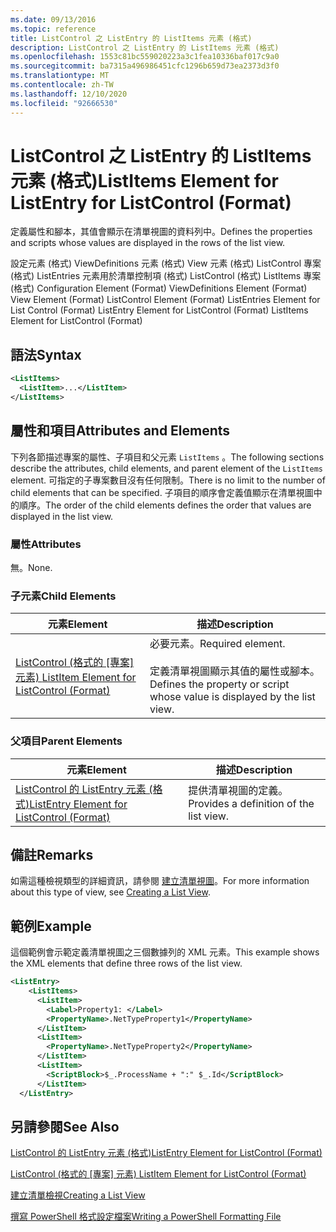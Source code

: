 ```yaml
---
ms.date: 09/13/2016
ms.topic: reference
title: ListControl 之 ListEntry 的 ListItems 元素 (格式)
description: ListControl 之 ListEntry 的 ListItems 元素 (格式)
ms.openlocfilehash: 1553c81bc559020223a3c1fea10336baf017c9a0
ms.sourcegitcommit: ba7315a496986451cfc1296b659d73ea2373d3f0
ms.translationtype: MT
ms.contentlocale: zh-TW
ms.lasthandoff: 12/10/2020
ms.locfileid: "92666530"
---
```

# <a name="listitems-element-for-listentry-for-listcontrol-format"></a><span data-ttu-id="0b67e-103">ListControl 之 ListEntry 的 ListItems 元素 (格式)</span><span class="sxs-lookup"><span data-stu-id="0b67e-103">ListItems Element for ListEntry for ListControl (Format)</span></span>

<span data-ttu-id="0b67e-104">定義屬性和腳本，其值會顯示在清單視圖的資料列中。</span><span class="sxs-lookup"><span data-stu-id="0b67e-104">Defines the properties and scripts whose values are displayed in the rows of the list view.</span></span>

<span data-ttu-id="0b67e-105">設定元素 (格式) ViewDefinitions 元素 (格式) View 元素 (格式) ListControl 專案 (格式) ListEntries 元素用於清單控制項 (格式) ListControl (格式) ListItems 專案 (格式) </span><span class="sxs-lookup"><span data-stu-id="0b67e-105">Configuration Element (Format) ViewDefinitions Element (Format) View Element (Format) ListControl Element (Format) ListEntries Element for List Control (Format) ListEntry Element for ListControl (Format) ListItems Element for ListControl (Format)</span></span>

## <a name="syntax"></a><span data-ttu-id="0b67e-106">語法</span><span class="sxs-lookup"><span data-stu-id="0b67e-106">Syntax</span></span>

```xml
<ListItems>
  <ListItem>...</ListItem>
</ListItems>
```

## <a name="attributes-and-elements"></a><span data-ttu-id="0b67e-107">屬性和項目</span><span class="sxs-lookup"><span data-stu-id="0b67e-107">Attributes and Elements</span></span>

<span data-ttu-id="0b67e-108">下列各節描述專案的屬性、子項目和父元素 `ListItems` 。</span><span class="sxs-lookup"><span data-stu-id="0b67e-108">The following sections describe the attributes, child elements, and parent element of the `ListItems` element.</span></span> <span data-ttu-id="0b67e-109">可指定的子專案數目沒有任何限制。</span><span class="sxs-lookup"><span data-stu-id="0b67e-109">There is no limit to the number of child elements that can be specified.</span></span> <span data-ttu-id="0b67e-110">子項目的順序會定義值顯示在清單視圖中的順序。</span><span class="sxs-lookup"><span data-stu-id="0b67e-110">The order of the child elements defines the order that values are displayed in the list view.</span></span>

### <a name="attributes"></a><span data-ttu-id="0b67e-111">屬性</span><span class="sxs-lookup"><span data-stu-id="0b67e-111">Attributes</span></span>

<span data-ttu-id="0b67e-112">無。</span><span class="sxs-lookup"><span data-stu-id="0b67e-112">None.</span></span>

### <a name="child-elements"></a><span data-ttu-id="0b67e-113">子元素</span><span class="sxs-lookup"><span data-stu-id="0b67e-113">Child Elements</span></span>

|<span data-ttu-id="0b67e-114">元素</span><span class="sxs-lookup"><span data-stu-id="0b67e-114">Element</span></span>|<span data-ttu-id="0b67e-115">描述</span><span class="sxs-lookup"><span data-stu-id="0b67e-115">Description</span></span>|
|-------------|-----------------|
|<span data-ttu-id="0b67e-116">[ListControl (格式的 [專案] 元素) ](./listitem-element-for-listitems-for-listcontrol-format.md)</span><span class="sxs-lookup"><span data-stu-id="0b67e-116">[ListItem Element for ListControl (Format)](./listitem-element-for-listitems-for-listcontrol-format.md)</span></span>|<span data-ttu-id="0b67e-117">必要元素。</span><span class="sxs-lookup"><span data-stu-id="0b67e-117">Required element.</span></span><br /><br /> <span data-ttu-id="0b67e-118">定義清單視圖顯示其值的屬性或腳本。</span><span class="sxs-lookup"><span data-stu-id="0b67e-118">Defines the property or script whose value is displayed by the list view.</span></span>|

### <a name="parent-elements"></a><span data-ttu-id="0b67e-119">父項目</span><span class="sxs-lookup"><span data-stu-id="0b67e-119">Parent Elements</span></span>

|<span data-ttu-id="0b67e-120">元素</span><span class="sxs-lookup"><span data-stu-id="0b67e-120">Element</span></span>|<span data-ttu-id="0b67e-121">描述</span><span class="sxs-lookup"><span data-stu-id="0b67e-121">Description</span></span>|
|-------------|-----------------|
|[<span data-ttu-id="0b67e-122">ListControl 的 ListEntry 元素 (格式)</span><span class="sxs-lookup"><span data-stu-id="0b67e-122">ListEntry Element for ListControl (Format)</span></span>](./listentry-element-for-listcontrol-format.md)|<span data-ttu-id="0b67e-123">提供清單視圖的定義。</span><span class="sxs-lookup"><span data-stu-id="0b67e-123">Provides a definition of the list view.</span></span>|

## <a name="remarks"></a><span data-ttu-id="0b67e-124">備註</span><span class="sxs-lookup"><span data-stu-id="0b67e-124">Remarks</span></span>

<span data-ttu-id="0b67e-125">如需這種檢視類型的詳細資訊，請參閱 [建立清單視圖](./creating-a-list-view.md)。</span><span class="sxs-lookup"><span data-stu-id="0b67e-125">For more information about this type of view, see [Creating a List View](./creating-a-list-view.md).</span></span>

## <a name="example"></a><span data-ttu-id="0b67e-126">範例</span><span class="sxs-lookup"><span data-stu-id="0b67e-126">Example</span></span>

<span data-ttu-id="0b67e-127">這個範例會示範定義清單視圖之三個數據列的 XML 元素。</span><span class="sxs-lookup"><span data-stu-id="0b67e-127">This example shows the XML elements that define three rows of the list view.</span></span>

```xml
<ListEntry>
    <ListItems>
      <ListItem>
        <Label>Property1: </Label>
        <PropertyName>.NetTypeProperty1</PropertyName>
      </ListItem>
      <ListItem>
        <PropertyName>.NetTypeProperty2</PropertyName>
      </ListItem>
      <ListItem>
        <ScriptBlock>$_.ProcessName + ":" $_.Id</ScriptBlock>
      </ListItem>
  </ListEntry>
```

## <a name="see-also"></a><span data-ttu-id="0b67e-128">另請參閱</span><span class="sxs-lookup"><span data-stu-id="0b67e-128">See Also</span></span>

[<span data-ttu-id="0b67e-129">ListControl 的 ListEntry 元素 (格式)</span><span class="sxs-lookup"><span data-stu-id="0b67e-129">ListEntry Element for ListControl (Format)</span></span>](./listentry-element-for-listcontrol-format.md)

<span data-ttu-id="0b67e-130">[ListControl (格式的 [專案] 元素) ](./listitem-element-for-listitems-for-listcontrol-format.md)</span><span class="sxs-lookup"><span data-stu-id="0b67e-130">[ListItem Element for ListControl (Format)](./listitem-element-for-listitems-for-listcontrol-format.md)</span></span>

[<span data-ttu-id="0b67e-131">建立清單檢視</span><span class="sxs-lookup"><span data-stu-id="0b67e-131">Creating a List View</span></span>](./creating-a-list-view.md)

[<span data-ttu-id="0b67e-132">撰寫 PowerShell 格式設定檔案</span><span class="sxs-lookup"><span data-stu-id="0b67e-132">Writing a PowerShell Formatting File</span></span>](./writing-a-powershell-formatting-file.md)
